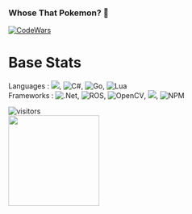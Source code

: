 ### Whose That Pokemon? 👋
[![CodeWars](https://www.codewars.com/users/Abirino/badges/large)](https://www.codewars.com/users/Abirino 'My Honor Badge')
<br>
# Base Stats
Languages  : <img src="https://img.shields.io/badge/Python-FFD43B?style=for-the-badge&logo=python&logoColor=darkgreen" />, ![C#](https://img.shields.io/badge/c%23-%23239120.svg?style=for-the-badge&logo=c-sharp&logoColor=white), ![Go](https://img.shields.io/badge/go-%2300ADD8.svg?style=for-the-badge&logo=go&logoColor=white), ![Lua](https://img.shields.io/badge/lua-%232C2D72.svg?style=for-the-badge&logo=lua&logoColor=white) <br>
Frameworks : ![.Net](https://img.shields.io/badge/.NET-5C2D91?style=for-the-badge&logo=.net&logoColor=white), ![ROS](https://img.shields.io/badge/ros-%230A0FF9.svg?style=for-the-badge&logo=ros&logoColor=white), ![OpenCV](https://img.shields.io/badge/opencv-%23white.svg?style=for-the-badge&logo=opencv&logoColor=white), <img src="https://img.shields.io/badge/Keras-D00000?style=for-the-badge&logo=Keras&logoColor=white" />, ![NPM](https://img.shields.io/badge/NPM-%23000000.svg?style=for-the-badge&logo=npm&logoColor=white) 

![visitors](https://visitor-badge.glitch.me/badge?page_id=page.id)
<br>
<img height="180em" src="https://github-readme-stats.vercel.app/api?username=bathonSpidey&show_icons=true&hide_border=true&&count_private=true&include_all_commits=true" />
<!--
**bathonSpidey/bathonSpidey** is a ✨ _special_ ✨ repository because its `README.md` (this file) appears on your GitHub profile.

Here are some ideas to get you started:

- 🔭 I’m currently working on ...
- 🌱 I’m currently learning ...
- 👯 I’m looking to collaborate on ...
- 🤔 I’m looking for help with ...
- 💬 Ask me about ...
- 📫 How to reach me: ...
- 😄 Pronouns: ...
- ⚡ Fun fact: ...
-->
